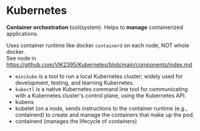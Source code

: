 # Kubernetes

**Container orchestration** tool(system). Helps to **manage** containerized applications.

Uses container runtime like docker `containerd` on each node, NOT whole docker.\
See node in https://github.com/VIK2395/Kubernetes/blob/main/components/index.md

- `minikube` is a tool to run a local Kubernetes cluster; widely used for development, testing, and learning Kubernetes.
- `kubectl` is a native Kubernetes command line tool for communicating with a Kubernetes cluster's control plane, using the Kubernetes API.
- kubens
- kubelet (on a node, sends instructions to the container runtime (e.g., containerd) to create and manage the containers that make up the pod.
- containerd (manages the lifecycle of containers)
